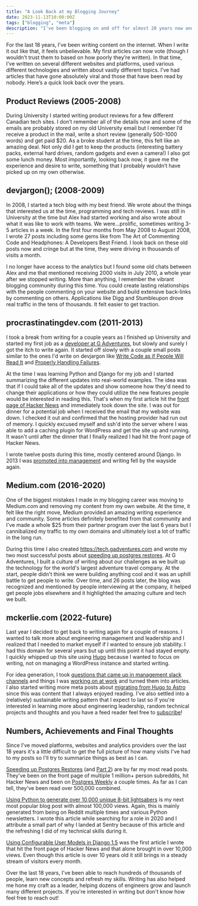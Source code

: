 ```yaml
---
title: "A Look Back at my Blogging Journey"
date: 2023-11-13T10:00:00Z
tags: ["blogging", "meta"]
description: "I've been blogging on and off for almost 20 years now and I wanted to quickly look back at how the content and technology has changed as well as share some numbers oover the years"
---
```


For the last 18 years, I’ve been writing content on the internet. When I write it out like that, it feels unbelievable. My first articles can now vote (though I wouldn’t trust them to based on how poorly they’re written). In that time, I’ve written on several different websites and platforms, used various different technologies and written about vastly different topics. I’ve had articles that have gone absolutely viral and those that have been read by nobody. Here’s a quick look back over the years.

## Product Reviews (2005-2008)

During University I started writing product reviews for a few different Canadian tech sites. I don’t remember all of the details now and some of the emails are probably stored on my old University email but I remember I’d receive a product in the mail, write a short review (generally 500-1000 words) and get paid $20. As a broke student at the time, this felt like an amazing deal. Not only did I get to keep the products (interesting battery packs, external hard drives, random gadgets and even a camera!) I also got some lunch money. Most importantly, looking back now, it gave me the experience and desire to write, something that I probably wouldn’t have picked up on my own otherwise.

## devjargon(); (2008-2009)

In 2008, I started a tech blog with my best friend. We wrote about the things that interested us at the time, programming and tech reviews. I was still in University at the time but Alex had started working and also wrote about what it was like to work with teams. We were…prolific, sometimes writing 3-5 articles in a week. In the first four months from May 2008 to August 2008, I wrote 27 posts including some gems like from The Art of Commenting Code and Headphones: A Developers Best Friend. I look back on these old posts now and cringe but at the time, they were driving in thousands of visits a month.

I no longer have access to the analytics but I found some old chats between Alex and me that mentioned receiving 2000 visits in July 2010, a whole year after we stopped writing. More than anything, I remember the vibrant blogging community during this time. You could create lasting relationships with the people commenting on your website and build extensive back-links by commenting on others. Applications like Digg and Stumbleupon drove real traffic in the tens of thousands. It felt easier to get traction.

## procrastinatingdev.com (2011-2013)

I took a break from writing for a couple years as I finished up University and started my first job as a [developer at G Adventures](https://mckerlie.com/posts/working-at-gadventures), but slowly and surely I got the itch to write again. It started off slowly with a couple small posts similar to the ones I'd write on devjargon like [Write Code as if People Will Read It](https://mckerlie.com/posts/write-code-as-if-people-will-read-it) and [Properly Handling Failures](https://mckerlie.com/posts/properly-handling-failures).

At the time I was learning Python and Django for my job and I started summarizing the different updates into real-world examples. The idea was that if I could take all of the updates and show someone how they'd need to change their applications or how they could utilize the new features people would be interested in reading this. That's when my first article hit the [front page of Hacker News](https://news.ycombinator.com/item?id=4855043) and immediately took down the site. I was out for dinner for a potential job when I received the email that my website was down. I checked it out and confirmed that the hosting provider had run out of memory. I quickly excused myself and ssh'd into the server where I was able to add a caching plugin for WordPress and get the site up and running. It wasn't until after the dinner that I finally realized I had hit the front page of Hacker News.

I wrote twelve posts during this time, mostly centered around Django. In 2013 I was [promoted into management](https://mckerlie.com/posts/from-developer-to-manager) and writing fell by the wayside again.

## Medium.com (2016-2020)

One of the biggest mistakes I made in my blogging career was moving to Medium.com and removing my content from my own website. At the time, it felt like the right move, Medium provided an amazing writing experience and community. Some articles definitely benefited from that community and I've made a whole $25 from their partner program over the last 6 years but I cannibalized my traffic to my own domains and ultimately lost a lot of traffic in the long run.

During this time I also created https://tech.gadventures.com and wrote my two most successful posts about [speeding up postgres restores](https://mckerlie.com/posts/speeding-up-postgres-restores). At G Adventures, I built a culture of writing about our challenges as we built up the technology for the world's largest adventure travel company. At the start, people didn't think we were building anything cool and it was an uphill battle to get people to write. Over time, and 26 posts later, the blog was recognized and mentioned by people interviewing at the company, it helped get people jobs elsewhere and it highlighted the amazing culture and tech we built.

## mckerlie.com (2022-future)

Last year I decided to get back to writing again for a couple of reasons. I wanted to talk more about engineering management and leadership and I realized that I needed to market myself if I wanted to ensure job stability. I had this domain for several years but up until this point it had stayed empty. I quickly whipped up this site using [Hugo](https://gohugo.io/) because I wanted to focus on writing, not on managing a WordPress instance and started writing.

For idea generation, I took [questions that came up in management slack channels](https://mckerlie.com/posts/as-a-manager-how-much-should-you-code) and things I was [working on at work](https://mckerlie.com/posts/building-a-company-engineering-blog) and turned them into articles. I also started writing more meta posts about [migrating from Hugo to Astro](http://localhost:4321/posts/migrating-your-blog-from-hugo-to-astro) since this was content that I always enjoyed reading. I've also settled into a (relatively) sustainable writing pattern that I expect to last so if you're interested in learning more about engineering leadership, random technical projects and thoughts and you have a feed reader feel free to [subscribe](https://mckerlie.com/index.xml)!

## Numbers, Achievements and Final Thoughts

Since I've moved platforms, websites and analytics providers over the last 18 years it's a little difficult to get the full picture of how many visits I've had to my posts so I'll try to summarize things as best as I can.

[Speeding up Postgres Restores](https://mckerlie.com/posts/speeding-up-postgres-restores) (and [Part 2](https://mckerlie.com/posts/speeding-up-postgres-restores-part-2)) are by far my most read posts. They've been on the front page of multiple 1 million+ person subreddits, hit Hacker News and been on [Postgres Weekly](https://postgresweekly.com/) a couple times. As far as I can tell, they've been read over 500,000 combined.

[Using Python to generate over 10,000 unique 8-bit lightsabers](https://mckerlie.com/posts/using-python-to-generate-10000-unique-lightsabers) is my next most popular blog post with almost 100,000 views. Again, this is mainly generated from being on Reddit multiple times and various Python newsletters. I wrote this article while searching for a role in 2020 and I attribute a small part of why I landed at Sentry because of this article and the refreshing I did of my technical skills during it.

[Using Configurable User Models in Django 1.5](https://mckerlie.com/posts/using-configurable-user-models-in-django15) was the first article I wrote that hit the front page of Hacker News and that alone brought in over 10,000 views. Even though this article is over 10 years old it still brings in a steady stream of visitors every month.

Over the last 18 years, I've been able to reach hundreds of thousands of people, learn new concepts and refresh my skills. Writing has also helped me hone my craft as a leader, helping dozens of engineers grow and launch many different projects. If you're interested in writing but don't know how feel free to reach out!
